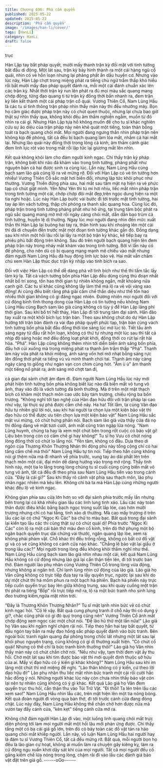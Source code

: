 ```yaml
---
title: Chương 696: Phá cấm quyển
published: 2025-05-22
updated: 2025-05-22
description: 'Phá cấm quyển'
image: '/images/han-li/cover/'
tags: [HanLi]
category: HanLi
draft: false
---
```


trục

Hàn Lập tay bắt pháp quyết, mười mấy thanh trận kỳ đối mặt với
tinh tường bắt đầu di động.
Một lát sau, trận kỳ bày hình thành ra một cái hàng ngũ cổ quái,
nhìn có vẻ hỗn loạn nhưng lại phảng phất ẩn dấu huyền cơ.
Nhưng vào lúc này, Hàn Lập chợt trong miệng phát ra tiếng chú
ngữ trầm thấp khó hiểu rồi bắt mười mấy đạo pháp quyết đánh ra,
mỗi một cái đánh chuẩn xác lên các trận kỳ.
Nhất thời trận kỳ run lên phát ra đủ mọi màu sắc quang mang
chớp động, từng đạo quang ti từ trận kỳ đồng thời bắn nhanh ra,
đem trận kỳ liên kết thành một cái pháp trận cổ quái.
Vương Thiên Cổ, Nam Lũng Hầu là các tu sĩ tinh thông trận pháp
nhìn thấy màn này thì đều nhướng mày.
Bọn họ cảm giác được pháp trận này có chút quen thuộc, nhưng
lại chưa bao giờ thật sự nhìn thấy qua, không khỏi đều âm thầm
nghiền ngẫm, muốn từ đó nhìn ra cái gì.
Nhưng Hàn Lập tựa hồ không muốn để cho tu sĩ khác nghiên cứu
sự ảo diệu của trận pháp này nên khẽ quát một tiếng, toàn thân
bỗng toát ra bạch quang chói mắt.
Mọi người đang ngưng thần nhìn pháp trận nên không kịp đề
phòng, tất cả đều bị bạch quang làm lóa mắt, nhắm cả hai mắt lại.
Nhưng lão quái này đồng thời trong lòng cả kinh, âm thầm cảnh
giác đem linh lực rót vào trong mắt rồi lập tức lại giương mắt lên
nhìn.

Kết quả không khỏi làm cho đám người kinh ngạc.
Chỉ thấy trận kỳ pháp trận, không biết khi nào đã khảm vào trong
tinh tường, phảng phất như nguyên bản cả hai được sinh ra cùng
lúc.
Lần này, Nam Lũng Hầu cùng bạch sam lão giả cũng lộ ra vẻ
mừng rỡ. Đối với Hàn Lập có vẻ tin tưởng hơn nhiều!
Vương Thiên Cổ sắc mặt hơi biến đổi, nhưng lập tức khôi phục
như thường.
Vương Thiền đứng phía sau, hai mắt sau tấm mặt nạ hiện ra vẻ
phức tạp có chút giật mình. Yến Như Yên thì tú mi hơi nhíu, liếc
mắt nhìn pháp trận trong tinh tường một cái, chớp chớp đôi mắt
đẹp,trên ngọc dung hiện ra một tia nghi hoặc.
Lúc này Hàn Lập bước vài bước đi tới trước mặt tinh tường, hai
tay áp lên vách tường, thập chỉ phóng ra thanh sắc quang hoa.
Cùng lúc đó, pháp trận trong tinh tường phảng phất như hô ứng,
tại trung tâm bộc phát ra ngũ sắc quang mang mờ mờ rồi ngày
càng chói mắt, dần dần bao trùm cả tinh tường, huyễn lệ dị
thường.
Ngay lúc mọi người đang nhìn đến mức xuất thần thì Hàn Lập lại
buông hai tay ra, thân hình sau khi nhoáng lên một cái thì đã di
chuyển đến trước mặt một đoạn tinh tường khác gần đó.
Đồng dạng sau khi nhìn một hồi lâu rồi lại lấy ra một bộ trận kỳ
khác, kế tiếp bay ra phiêu phù bất động trên không. Sau đó trên
người bạch quang hiện lên đem pháp trận này trong nháy mắt
khảm vào trong tinh tường.
Bởi vì lần này có đề phòng, cho nên dù có bị quang mang mạnh
mẽ chiếu vào mắt nhưng đám người Nam Lũng Hầu đã huy động
linh lực bảo vệ. Hai mắt vẫn chăm chú xem Hàn Lập thúc dục trận
kỳ nhập vào tinh bích ra sao.

Đối với việc Hàn Lập có thể dễ dàng phá vỡ tinh bích như thế thì
tấm tắc lấy làm kỳ lạ.
Tất cả vách tường bốn phía Hàn Lập đều dùng cùng thủ đoạn
nhất nhất bố trí xong, tốn hao thời gian tự nhiên không ngắn, mất
khoảng nửa canh giờ.
Các tu sĩ khác cũng không lấy làm thế mà lộ ra vẻ vội vàng xao
động!
Ai cũng đều biết rằng phá giải cấm chế thần diệu như thế tốn hao
nhiều thời gian không có gì đáng ngạc nhiên.
Đương nhiên mọi người đối với cử động bình tĩnh thong dong của
Hàn Lập có tin tưởng nếu không Nam Lũng Hầu cùng Bạch sam
lão giả cũng không có tùy ý để Hàn Lập lãng phí thời gian.
Sau khi bố trí hết thảy, Hàn Lập đi tới trung tâm đại sảnh.
Hắn đảo tay xuất ra một khối bích lục trận bàn.
Theo sau không chút do dự Hàn Lập hướng tới trận bàn đánh ra
vài đạo pháp quyết phức tạp, trận bàn cùng vách tinh tường bốn
phía bắt đầu đồng thời lóe sáng lúc mờ lúc tỏ. Tiết tấu ánh sáng
ngay từ đầu rất hỗn loạn, không có thứ tự nhưng một lúc sau thì
tất cả nhịp độ sáng hoặc mờ đều đồng loạt phát khởi, đồng thời
co rút lại rất hài hòa.
"Phá".
Hàn Lập cũng không thèm nhìn tới diễn biến ánh sáng bốn phía,
đầu hơi cúi xuống mà trong miệng phát ra thanh ấm trầm thấp
"Phá".
Thanh âm này vừa phát ra khỏi miệng, ánh sáng vốn hơi mờ nhạt
bỗng sáng rực lên đồng thời phát ra tiếng vù vù minh thanh chói
tai. Thanh âm này càng ngày càng to giống như ngàn vạn con
chim cùng hót.
"Ầm ù ù" âm thanh một tiếng nổ phát ra, ánh sáng mờ chợt tan đi,

cả gian đại sảnh chợt ảm đạm đi.
Đám người Nam Lũng Hầu lúc này mới phát hiện tinh tường bốn
phía không biết lúc nào đã biến mất vô tung vô ảnh, thay vào đó
là vách tường đá bình thường. Mà ở trên một mặt thạch bích có
khảm một thạch môn cao ước bảy tám trượng, chiều rộng ba bốn
trượng.
"Không nghĩ tới tạo nghệ của Hàn đạo hữu đối với trận pháp lại
cao như vậy, lại thực sự phá được cấm chế này. Ha ha! Tốt lắm,
ta cùng Vân đạo hữu tự nhiên giữ lời nói, sau khi hai người ta
chọn lựa một kiện bảo vật thì đạo hữu có thể được ưu tiên chọn
lựa một kiện bảo vật" Nam Lũng Hầu sắc mặt vui mừng, có chút
hưng phấn nói.
Bạch sam lão giả vừa thấy cửa đá nọ thì đồng dạng vẻ mặt tươi
cười, ánh mắt cũng tràn ngập lửa nóng.
"Nam Lũng huynh, chúng ta hay là xem một chút bên trong rốt
cuộc có bảo vật gì! Liệu bên trong còn có cấm chế gì hay không!"
Tu sĩ họ Vưu có chút nóng lòng đồng thời có chút lo lắng nói.
"Yên tâm, không có đâu. Dựa theo di ngôn của Thương Khôn
Thượng Nhân thì động phủ này tổng cộng chỉ có hai tầng cấm chế
mà thôi" Nam Lũng Hầu tự tin nói.
Tiếp theo hắn cũng không nói gì thêm nữa mà đi nhanh về phía
trước, vung tay áo dài phất lên trên thạch môn một cái, đại môn
dễ dàng hướng vào trong mở rộng.
Thấy tình hình này, một tia lo lắng trong lòng chúng tu sĩ cuối
cùng cũng biến mất vô tung vô ảnh, tất cả đều đi theo phía sau
Nam Lũng Hầu tiến vào trong cánh cửa.
"Đây là cái gì?" Sau khi thấy rõ cảnh vật phía sau thạch môn, lão
phụ nhân ngạc nhiên mà kêu lên.
Không chỉ bà ta mà Hàn Lập cùng những người khác đều lộ vẻ
kinh ngạc.

Không gian phía sau cửa lớn hơn so với đại sảnh phía trước mấy
lần nhưng bên trong lại có khá nhiều gian lầu các linh lung tinh
xảo.
Lầu các này toàn thân được điêu khắc bằng bạch ngọc trong suốt
lấp lóe, cao hơn mười trượng nhưng chỉ có hai tầng, tinh xảo dị
thường.
Mà cao mấy trượng ở trên lầu các lại có chữ "Ngọc Ki Các" ba
chữ to màu bạc.
Bất quá trong đại sảnh lại kiến tạo lầu các thì cũng thật sự có chút
quái dị! Phía trước "Ngọc Ki Các" còn lộ ra một cái bàn thờ màu
đen cổ kính, trên đó thờ phụng một bộ ngân bạch quyển trục dài
chừng vài thước, ngân quang lập lòe, xem ra không phải phàm
vật.
Chỗ khác thì đều trống rỗng, không có bất cứ đồ vật gì và có vẻ
cũng không có cánh cửa nào khác.
"Chẳng lẽ bảo vật lại giấu ở trong lầu các?" Mọi người trong lòng
đều không khỏi thầm nghĩ như thế.
Nam Lũng Hầu cùng bạch sam lão giả nhìn nhau một cái, kết quả
Nam Lũng Hầu không có cử động nhưng lão giả lại cẩn thận tiến
lên, đi tới trước bàn thờ.
Đám người lão phụ nhân cùng Vương Thiên Cổ trong lòng vừa
động, nhưng không ai ngăn trở. Chỉ lạnh lùng nhìn cử động của
lão giả.
Lão giả họ Vân cũng không có trực tiếp đưa tay ra lấy quyển trục,
ngược lại sau khi do dự một chút thì há mồm phun ra một bạch
hà phiến.
Bạch hà phiến này trực tiếp cuốn quyển trục bay lên giữa không
trung, sau khi quay cuồng một trận thì phát ra tiếng "Bốp" rồi trực
tiếp mở ra, lộ ra một bức tranh nho sinh lưng đeo trường
kiếm,ngửa mặt nhìn trời.

"Đây là Thương Khôn Thượng Nhân?" Tu sĩ mặt lạnh nhìn bức vẽ
có chút kinh ngạc hỏi.
"Có lẽ vậy. Bất quá cung phụng tranh ở chỗ này thì có dụng ý gì?,
chắc cũng phải có gì đó quý trọng cũng nên" Vương Thiên Cổ
ánh mắt chớp động xem ngọc các một chút nói.
"Để lão hủ thử một lần nữa!" Lão giả họ Vân sau khi ngẫm nghĩ
chậm rãi nói.
Tiếp theo hắn hai tay bắt quyết, từ đầu ngón tay bắn ra mấy đạo
hồng sắc pháp quyết đánh vào bức tranh. Bên ngoài bức tranh
ngân quang đại phóng trong chốc lát nhưng một lát sau lại khôi
phục nguyên trạng, cũng không có gì dị thường xuất hiện.
"Có chút cổ quái! Nhưng có thể chỉ là bức tranh bình thường thôi!"
Lão giả họ Vân nhìn thấy màn này có chút chần chờ nói.
"Nếu như vậy, tạm thời đem vật ấy thu hồi. Chờ một lát sau khi
tìm được bảo vật thì mới quyết định thuộc sở hữu của ai. Mấy vị
đạo hữu có ý kiến gì khác không?" Nam Lũng Hầu sau khi im lặng
một chút thì mở miệng đề nghị.
"Lão thân không có ý kiến, cứ theo lời đạo hữu đi!" Lão phụ nhân
thu liếc mắt nhìn bức tranh một cái rồi cười hắc hắc đồng ý nói.
Những người khác lúc này còn chưa nhìn thấy bảo vật còn lại nên
tự nhiên cũng không có ý gì khác.
Kết quả Lão giả họ Vân đem quyển trục thu hồi, cẩn thận thu vào
Túi Trữ Vật.
"Đi thôi! Ta lên trên lầu các xem sao!" Nam Lũng Hầu nhìn lầu
các, trên mặt hiện lên một tia nóng bỏng.
Kết quả đoàn người đi vòng qua bàn thờ, đi tới trước cánh cửa
đang đóng chặt.
Lúc này đây, Nam Lũng Hầu không thể chần chờ hơn được nữa
mà vươn tay đẩy cánh cửa, "kèn kẹt" tiếng cánh cửa mở ra.

Không chờ đám người Hàn Lập đi vào, một luồng linh quang chói
mắt trực diện phóng tới làm mọi người mất một hồi lâu mới phản
ứng được.
Chỉ thấy tầng một có ba cái giá gỗ lớn, trên đó có bày toàn các đồ
vật tản ra hào quang chói mắt khiếp người.
Lần này, vô luận Nam Lũng Hầu hai người hay là đám tu sĩ
Vương Thiên Cổ, tất cả đều mừng rỡ.
Bất quá, mỗi người bọn họ đều là lão gian cự hoạt, không ai
muốn làm ra chuyện gây kiêng kỵ, làm ra cử động ngu xuẩn khơi
dậy sát khí của mọi người.
Tất cả mọi người đều cố gắng kiềm chế lửa nóng trong lòng,
chậm rãi đi vào lầu các đánh giá bảo vật đặt trên giá gỗ.
------oOo------
